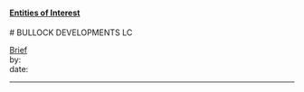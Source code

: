 #### [Entities of Interest](/list.html)
<link rel="stylesheet" type="text/css" href="../../assets/style.css">
# BULLOCK DEVELOPMENTS LC

[comment]: <> (Add/Remove information below as you want)
[comment]: <> (Markdown cheatsheet: https://github.com/adam-p/markdown-here/wiki/Markdown-Cheatsheet)
[Brief](Brief.md)  
by:  
date:  

---
[comment]: <> (Add your content here)